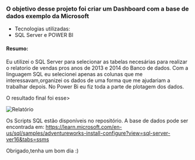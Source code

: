 ### O objetivo desse projeto foi criar um Dashboard com a base de dados exemplo da Microsoft
- Tecnologias utilizadas:
- SQL Server e POWER BI


#### Resumo:
Eu utilizei o SQL Server para selecionar as tabelas necesárias para realizar o relatorio de vendas pros anos de 2013 e 2014 do Banco de dados.
Com a linguagem SQL eu selecionei apenas as colunas que me interessavam,organizei os dados de uma forma que me ajudariam a trabalhar depois.
No Power Bi eu fiz toda a parte de plotagem dos dados.


O resultado final foi esse>

![Relatório](https://github.com/Jonatas-G-Oliveira/Dashboard_ADventureWorks/assets/130922069/bd33b524-ecb7-4c86-9576-11747f71b129)







Os Scripts SQL estão disponíveis  no repositório.
A base de dados pode ser encontrada em:
https://learn.microsoft.com/en-us/sql/samples/adventureworks-install-configure?view=sql-server-ver16&tabs=ssms



Obrigado,tenha um bom dia :)
